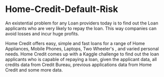 # Home-Credit-Default-Risk

An existential problem for any Loan providers today is to find out the Loan applicants who are very likely to repay the loan. This way companies can avoid losses and incur huge profits.

Home Credit offers easy, simple and fast loans for a range of Home Appliances, Mobile Phones, Laptops, Two Wheeler's , and varied personal needs. Home Credit comes up with a Kaggle challenge to find out the loan applicants who is capable of repaying a loan, given the applicant data, all credits data from Credit Bureau, previous applications data from Home Credit and some more data.
